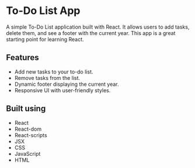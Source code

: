 # To-Do List App

A simple To-Do List application built with React. It allows users to add tasks, delete them, and see a footer with the current year. This app is a great starting point for learning React.

## Features

- Add new tasks to your to-do list.
- Remove tasks from the list.
- Dynamic footer displaying the current year.
- Responsive UI with user-friendly styles.

## Built using

- React
- React-dom
- React-scripts
- JSX
- CSS
- JavaScript
- HTML
